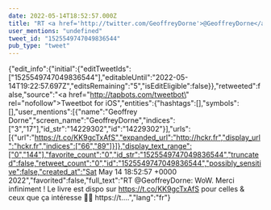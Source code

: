 ```yaml
---
date: 2022-05-14T18:52:57.000Z
title: "RT <a href='http://twitter.com/GeoffreyDorne'>@GeoffreyDorne</a>: WoW. Merci infiniment ! Le livre est dispo sur https://t.co/KK9gcTxAfS pour celles &amp; ceux que ça intéresse 🤍🔥 https://t.…″"
user_mentions: "undefined"
tweet_id: "1525549747049836544"
pub_type: "tweet"
---
```

{"edit_info":{"initial":{"editTweetIds":["1525549747049836544"],"editableUntil":"2022-05-14T19:22:57.697Z","editsRemaining":"5","isEditEligible":false}},"retweeted":false,"source":"<a href=\"http://tapbots.com/tweetbot\" rel=\"nofollow\">Tweetbot for iΟS</a>","entities":{"hashtags":[],"symbols":[],"user_mentions":[{"name":"Geoffrey Dorne","screen_name":"GeoffreyDorne","indices":["3","17"],"id_str":"14229302","id":"14229302"}],"urls":[{"url":"https://t.co/KK9gcTxAfS","expanded_url":"http://hckr.fr","display_url":"hckr.fr","indices":["66","89"]}]},"display_text_range":["0","144"],"favorite_count":"0","id_str":"1525549747049836544","truncated":false,"retweet_count":"0","id":"1525549747049836544","possibly_sensitive":false,"created_at":"Sat May 14 18:52:57 +0000 2022","favorited":false,"full_text":"RT @GeoffreyDorne: WoW. Merci infiniment ! Le livre est dispo sur https://t.co/KK9gcTxAfS pour celles &amp; ceux que ça intéresse 🤍🔥 https://t.…","lang":"fr"}
